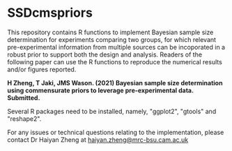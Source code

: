 # SSDcmspriors

This repository contains R functions to implement Bayesian sample size determination for experiments comparing two groups, for which relevant pre-experimental information from multiple sources can be incoporated in a robust prior to support both the design and analysis. Readers of the following paper can use the R functions to reproduce the numerical results and/or figures reported.

**H Zheng, T Jaki, JMS Wason. (2021) Bayesian sample size determination using commensurate priors to leverage pre-experimental data. Submitted.**

Several R packages need to be installed, namely, "ggplot2", "gtools" and "reshape2".

For any issues or technical questions relating to the implementation, please contact Dr Haiyan Zheng at haiyan.zheng@mrc-bsu.cam.ac.uk
